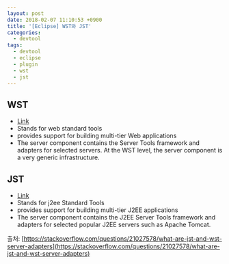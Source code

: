 ```yaml
---
layout: post
date: 2018-02-07 11:10:53 +0900
title: '[Eclipse] WST와 JST'
categories:
  - devtool
tags:
  - devtool
  - eclipse
  - plugin
  - wst
  - jst
---
```


## WST

- [Link](https://eclipse.org/webtools/wst/main.php)
- Stands for web standard tools
- provides support for building multi-tier Web applications
- The server component contains the Server Tools framework and adapters for selected servers. At the WST level, the server component is a very generic infrastructure.

## JST

- [Link](https://eclipse.org/webtools/jst/main.php)
- Stands for j2ee Standard Tools
- provides support for building multi-tier J2EE applications
- The server component contains the J2EE Server Tools framework and adapters for selected popular J2EE servers such as Apache Tomcat.

출처: [https://stackoverflow.com/questions/21027578/what-are-jst-and-wst-server-adapters](https://stackoverflow.com/questions/21027578/what-are-jst-and-wst-server-adapters)
